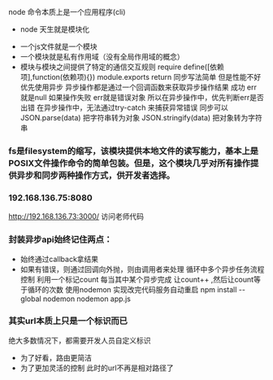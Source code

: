 node 命令本质上是一个应用程序(cli)
+ node 天生就是模块化
 * 一个js文件就是一个模块
 * 一个模块就是私有作用域（没有全局作用域的概念）
 * 模块与模块之间提供了特定的通信交互规则
 require define([依赖项],function(依赖项){})
 module.exports return 
 同步写法简单 但是性能不好 优先使用异步
 异步操作都是通过一个回调函数来获取异步操作结果
 成功 err 就是null 
 如果操作失败 err就是错误对象
 所以在异步操作中，优先判断err是否出错
 在异步操作中，无法通过try-catch 来捕获异常错误
 同步可以
  JSON.parse(data) 把字符串转为对象
  JSON.stringify(data) 把对象转为字符串
  ### fs是filesystem的缩写，该模块提供本地文件的读写能力，基本上是POSIX文件操作命令的简单包装。但是，这个模块几乎对所有操作提供异步和同步两种操作方式，供开发者选择。
  ### 192.168.136.75:8080
  http://192.168.136.73:3000/
  访问老师代码
  ### 封装异步api始终记住两点：
  * 始终通过callback拿结果
  * 如果有错误，则通过回调向外抛，则由调用者来处理
  循环中多个异步任务流程控制
  利用一个标记count 每当其中某个异步完成 让count++ ,然后让count等于循环的次数
  使用nodemon 实现改完代码服务自动重启
  npm install --global nodemon
  nodemon app.js
  ### 其实url本质上只是一个标识而已
  绝大多数情况下，都需要开发人员自定义标识
  * 为了好看，路由更简洁
  * 为了更加灵活的控制
  此时的url不再是相对路径了







